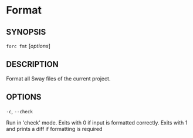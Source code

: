 # Format

## SYNOPSIS

`forc fmt` [_options_]

## DESCRIPTION

Format all Sway files of the current project.

## OPTIONS

`-c`, `--check`

Run in 'check' mode. Exits with 0 if input is formatted correctly. Exits with 1 and prints a diff if formatting is required
